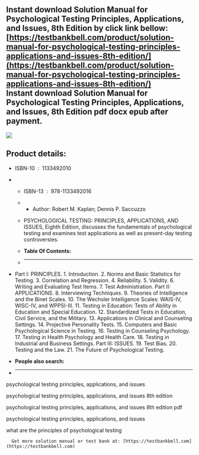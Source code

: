 Instant download **Solution Manual for Psychological Testing Principles, Applications, and Issues, 8th Edition** by click link bellow:  
[https://testbankbell.com/product/solution-manual-for-psychological-testing-principles-applications-and-issues-8th-edition/](https://testbankbell.com/product/solution-manual-for-psychological-testing-principles-applications-and-issues-8th-edition/)  
**Instant download Solution Manual for Psychological Testing Principles, Applications, and Issues, 8th Edition pdf docx epub after payment.**
---------------------------------------------------------------------------------------------------------------------------------------------


![](https://testbankbell.com/wp-content/uploads/2023/05/Solution-Manual-for-Psychological-Testing-Principles-Applications-and-Issues-8th-Edition-228x228-1.jpg)


 **Product details:**
 --------------------


 * ISBN-10 ‏ : ‎ 1133492010
 * * ISBN-13 ‏ : ‎ 978-1133492016
   * * Author: Robert M. Kaplan; Dennis P. Saccuzzo
    
   * PSYCHOLOGICAL TESTING: PRINCIPLES, APPLICATIONS, AND ISSUES, Eighth Edition, discusses the fundamentals of psychological testing and examines test applications as well as present-day testing controversies.
   * **Table Of Contents:**
   * ----------------------
  
 * Part I: PRINCIPLES. 1. Introduction. 2. Norms and Basic Statistics for Testing. 3. Correlation and Regression. 4. Reliability. 5. Validity. 6. Writing and Evaluating Test Items. 7. Test Administration. Part II: APPLICATIONS. 8. Interviewing Techniques. 9. Theories of Intelligence and the Binet Scales. 10. The Wechsler Intelligence Scales: WAIS-IV, WISC-IV, and WPPSI-III. 11. Testing in Education: Tests of Ability in Education and Special Education. 12. Standardized Tests in Education, Civil Service, and the Military. 13. Applications in Clinical and Counseling Settings. 14. Projective Personality Tests. 15. Computers and Basic Psychological Science in Testing. 16. Testing in Counseling Psychology. 17. Testing in Health Psychology and Health Care. 18. Testing in Industrial and Business Settings. Part III: ISSUES. 19. Test Bias. 20. Testing and the Law. 21. The Future of Psychological Testing.
 * **People also search:**
 * -----------------------

psychological testing principles, applications, and issues

psychological testing principles, applications, and issues 8th edition

psychological testing principles, applications, and issues 8th edition pdf

psychological testing principles, applications, and issues

what are the principles of psychological testing






      Get more solution manual or test bank at: [https://testbankbell.com](https://testbankbell.com)
